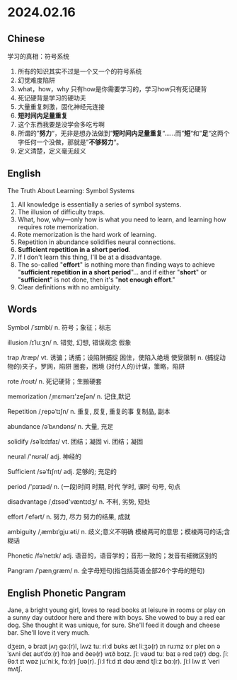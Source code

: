 # 2024.02.16
## Chinese
学习的真相：符号系统
1. 所有的知识其实不过是一个又一个的符号系统
2. 幻觉难度陷阱
3. what，how，why 只有how是你需要学习的，学习how只有死记硬背
4. 死记硬背是学习的硬功夫
5. 大量重复刺激，固化神经元连接
6. **短时间内足量重复**
7. 这个东西我要是没学会多吃亏啊
8. 所谓的”**努力**“，无非是想办法做到”**短时间内足量重复**“……而”**短**“和”**足**“这两个字任何一个没做，那就是”**不够努力**“。
9. 定义清楚，定义毫无歧义
## English
The Truth About Learning: Symbol Systems
1. All knowledge is essentially a series of symbol systems.
2. The illusion of difficulty traps.
3. What, how, why—only how is what you need to learn, and learning how requires rote memorization.
4. Rote memorization is the hard work of learning.
5. Repetition in abundance solidifies neural connections.
6. **Sufficient repetition in a short period**.
7. If I don't learn this thing, I'll be at a disadvantage.
8. The so-called "**effort**" is nothing more than finding ways to achieve "**sufficient repetition in a short period**"... and if either "**short**" or "**sufficient**" is not done, then it's "**not enough effort**."
9. Clear definitions with no ambiguity.
## Words
Symbol /ˈsɪmbl/
n. 符号；象征；标志

illusion  /ɪˈluːʒn/
n. 错觉, 幻想, 错误观念
假象

trap /træp/
vt. 诱骗；诱捕；设陷阱捕捉
困住，使陷入绝境
使受限制
n. (捕捉动物的)夹子，罗网，陷阱
圈套，困境
(对付人的)计谋，策略，陷阱

rote /roʊt/
n. 死记硬背；生搬硬套

memorization  /ˌmɛmərɪ'zeʃən/
n. 记住,默记

Repetition /ˌrepəˈtɪʃn/
n. 重复, 反复, 重复的事
复制品, 副本

abundance  /əˈbʌndəns/
n. 大量, 充足

solidify /səˈlɪdɪfaɪ/
vt. 团结；凝固
vi. 团结；凝固

neural /'nʊrəl/
adj. 神经的

Sufficient /səˈfɪʃnt/
adj. 足够的; 充足的

period /'pɪrɪəd/
n. (一段)时间
时期, 时代
学时, 课时
句号, 句点

disadvantage /ˌdɪsəd'væntɪdʒ/
n. 不利, 劣势, 短处

effort /ˈefərt/
n. 努力, 尽力
努力的结果, 成就

ambiguity /ˌæmbɪˈɡjuːəti/
n. 歧义;意义不明确
模棱两可的意思；模棱两可的话;含糊话

Phonetic /fəˈnetɪk/
adj. 语音的，语音学的；音形一致的；发音有细微区别的

Pangram /ˈpænˌɡræm/
n. 全字母短句(指包括英语全部26个字母的短句)

## English Phonetic Pangram
Jane, a bright young girl, loves to read books at leisure in rooms or play on a sunny day outdoor here and there with boys. She vowed to buy a red ear dog. She thought it was unique, for sure. She'll feed it dough and cheese bar. She'll love it very much.

dʒeɪn, ə braɪt jʌŋ gəː(r)l, lʌvz tuː riːd bʊks æt liːʒə(r) ɪn ruːmz ɔːr pleɪ ɒn ə ˈsʌni deɪ aʊtˈdɔː(r) hɪə and ðeə(r) wɪð bɔɪz. ʃiː vaʊd tuː baɪ ə red ɪə(r) dɒg. ʃiː θɔːt ɪt wɒz juːˈniːk, fɔː(r) ʃʊə(r). ʃiːl fiːd ɪt dəʊ ænd tʃiːz bɑː(r). ʃiːl lʌv ɪt ˈveri mʌtʃ.